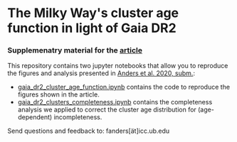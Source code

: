 # The Milky Way's cluster age function in light of Gaia DR2

### Supplemenatry material for the [article](xxxxxxx)

This repository contains two jupyter notebooks that allow you to reproduce the figures and analysis presented in [Anders et al. 2020, subm.](xxxxxxx):

* [gaia_dr2_cluster_age_function.ipynb](gaia_dr2_cluster_age_function.ipynb) contains the code to reproduce the figures shown in the article.
* [gaia_dr2_clusters_completeness.ipynb](https://github.com/fjaellet/gaidr2-caf/blob/master/gaia_dr2_clusters_completeness.ipynb) contains the completeness analysis we applied to correct the cluster age distribution for (age-dependent) incompleteness.

Send questions and feedback to: fanders[ät]icc.ub.edu
